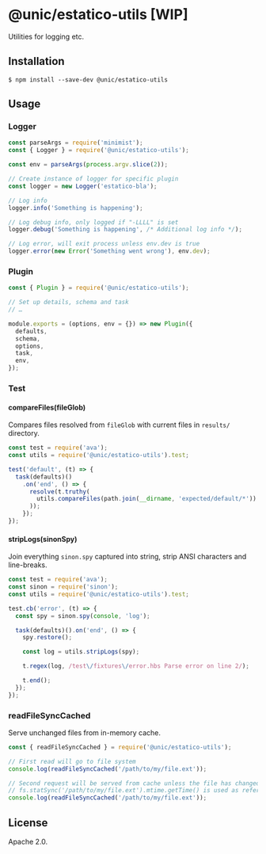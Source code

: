 # @unic/estatico-utils [WIP]

Utilities for logging etc.

## Installation

```
$ npm install --save-dev @unic/estatico-utils
```

## Usage

### Logger

```js
const parseArgs = require('minimist');
const { Logger } = require('@unic/estatico-utils');

const env = parseArgs(process.argv.slice(2));

// Create instance of logger for specific plugin
const logger = new Logger('estatico-bla');

// Log info
logger.info('Something is happening');

// Log debug info, only logged if "-LLLL" is set
logger.debug('Something is happening', /* Additional log info */);

// Log error, will exit process unless env.dev is true
logger.error(new Error('Something went wrong'), env.dev);
```

### Plugin

```js
const { Plugin } = require('@unic/estatico-utils');

// Set up details, schema and task
// …

module.exports = (options, env = {}) => new Plugin({
  defaults,
  schema,
  options,
  task,
  env,
});
```

### Test

#### compareFiles(fileGlob)

Compares files resolved from `fileGlob` with current files in `results/` directory.

```js
const test = require('ava');
const utils = require('@unic/estatico-utils').test;

test('default', (t) => {
  task(defaults)()
    .on('end', () => {
      resolve(t.truthy(
        utils.compareFiles(path.join(__dirname, 'expected/default/*'))
      ));
    });
});
```

#### stripLogs(sinonSpy)

Join everything `sinon.spy` captured into string, strip ANSI characters and line-breaks.

```js
const test = require('ava');
const sinon = require('sinon');
const utils = require('@unic/estatico-utils').test;

test.cb('error', (t) => {
  const spy = sinon.spy(console, 'log');

  task(defaults)().on('end', () => {
    spy.restore();

    const log = utils.stripLogs(spy);

    t.regex(log, /test\/fixtures\/error.hbs Parse error on line 2/);

    t.end();
  });
});
```

### readFileSyncCached

Serve unchanged files from in-memory cache.

```js
const { readFileSyncCached } = require('@unic/estatico-utils');

// First read will go to file system
console.log(readFileSyncCached('/path/to/my/file.ext'));

// Second request will be served from cache unless the file has changed in the meantime
// fs.statSync('/path/to/my/file.ext').mtime.getTime() is used as reference
console.log(readFileSyncCached('/path/to/my/file.ext'));
```

## License

Apache 2.0.

